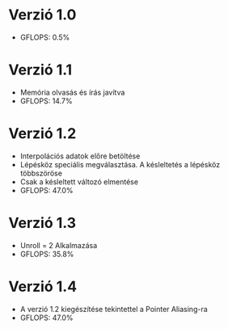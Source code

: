 # Verzió 1.0
* GFLOPS: 0.5%

# Verzió 1.1
* Memória olvasás és írás javítva
* GFLOPS: 14.7%

# Verzió 1.2
* Interpolációs adatok előre betöltése
* Lépésköz speciális megválasztása. A késleltetés a lépésköz többszöröse
* Csak a késleltett változó elmentése
* GFLOPS: 47.0%

# Verzió 1.3
* Unroll = 2 Alkalmazása
* GFLOPS: 35.8%

# Verzió 1.4
* A verzió 1.2 kiegészítése tekintettel a Pointer Aliasing-ra
* GFLOPS: 47.0%
